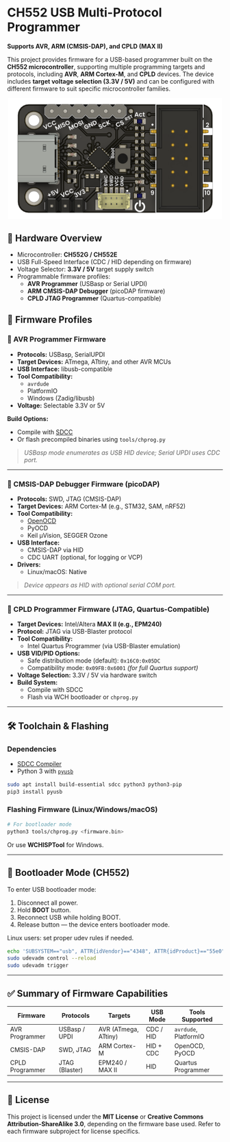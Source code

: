 
# CH552 USB Multi-Protocol Programmer  
**Supports AVR, ARM (CMSIS-DAP), and CPLD (MAX II)**

This project provides firmware for a USB-based programmer built on the **CH552 microcontroller**, supporting multiple programming targets and protocols, including **AVR**, **ARM Cortex-M**, and **CPLD** devices. The device includes **target voltage selection (3.3V / 5V)** and can be configured with different firmware to suit specific microcontroller families.

<div align="center">
  <img src="hardware/resources/programmer.png?raw=false" width="500px">
    <br/>   
    </div>

## 🔌 Hardware Overview

- Microcontroller: **CH552G / CH552E**
- USB Full-Speed Interface (CDC / HID depending on firmware)
- Voltage Selector: **3.3V / 5V** target supply switch
- Programmable firmware profiles:
  - **AVR Programmer** (USBasp or Serial UPDI)
  - **ARM CMSIS-DAP Debugger** (picoDAP firmware)
  - **CPLD JTAG Programmer** (Quartus-compatible)


## 🔧 Firmware Profiles

### 🔹 AVR Programmer Firmware

- **Protocols:** USBasp, SerialUPDI
- **Target Devices:** ATmega, ATtiny, and other AVR MCUs
- **USB Interface:** libusb-compatible
- **Tool Compatibility:** 
  - `avrdude`
  - PlatformIO
  - Windows (Zadig/libusb)
- **Voltage:** Selectable 3.3V or 5V

**Build Options:**
- Compile with [SDCC](https://sdcc.sourceforge.net/)
- Or flash precompiled binaries using `tools/chprog.py`

> *USBasp mode enumerates as USB HID device; Serial UPDI uses CDC port.*

---

### 🔹 CMSIS-DAP Debugger Firmware (picoDAP)

- **Protocols:** SWD, JTAG (CMSIS-DAP)
- **Target Devices:** ARM Cortex-M (e.g., STM32, SAM, nRF52)
- **Tool Compatibility:**  
  - [OpenOCD](http://openocd.org/)
  - PyOCD
  - Keil µVision, SEGGER Ozone
- **USB Interface:**
  - CMSIS-DAP via HID
  - CDC UART (optional, for logging or VCP)
- **Drivers:**
  - Linux/macOS: Native

> *Device appears as HID with optional serial COM port.*

---

### 🔹 CPLD Programmer Firmware (JTAG, Quartus-Compatible)

- **Target Devices:** Intel/Altera **MAX II (e.g., EPM240)**
- **Protocol:** JTAG via USB-Blaster protocol
- **Tool Compatibility:**  
  - Intel Quartus Programmer (via USB-Blaster emulation)
- **USB VID/PID Options:**
  - Safe distribution mode (default): `0x16C0:0x05DC`
  - Compatibility mode: `0x09FB:0x6001` *(for full Quartus support)*
- **Voltage Selection:** 3.3V / 5V via hardware switch
- **Build System:**  
  - Compile with SDCC
  - Flash via WCH bootloader or `chprog.py`

---

## 🛠️ Toolchain & Flashing

### Dependencies

- [SDCC Compiler](https://sdcc.sourceforge.net/)
- Python 3 with [`pyusb`](https://github.com/pyusb/pyusb)

```bash
sudo apt install build-essential sdcc python3 python3-pip
pip3 install pyusb
```

### Flashing Firmware (Linux/Windows/macOS)

```bash
# For bootloader mode
python3 tools/chprog.py <firmware.bin>
```

Or use **WCHISPTool** for Windows.

---

## 📌 Bootloader Mode (CH552)

To enter USB bootloader mode:

1. Disconnect all power.
2. Hold **BOOT** button.
3. Reconnect USB while holding BOOT.
4. Release button — the device enters bootloader mode.

Linux users: set proper udev rules if needed.

```bash
echo 'SUBSYSTEM=="usb", ATTR{idVendor}=="4348", ATTR{idProduct}=="55e0", MODE="666"' | sudo tee /etc/udev/rules.d/99-ch55x.rules
sudo udevadm control --reload
sudo udevadm trigger
```

---

## ✅ Summary of Firmware Capabilities

| Firmware       | Protocols         | Targets            | USB Mode      | Tools Supported     |
|----------------|-------------------|---------------------|---------------|----------------------|
| AVR Programmer | USBasp / UPDI     | AVR (ATmega, ATtiny) | CDC / HID     | `avrdude`, PlatformIO |
| CMSIS-DAP      | SWD, JTAG         | ARM Cortex-M        | HID + CDC     | OpenOCD, PyOCD       |
| CPLD Programmer| JTAG (Blaster)    | EPM240 / MAX II     | HID           | Quartus Programmer   |

---

## 🪪 License

This project is licensed under the **MIT License** or **Creative Commons Attribution-ShareAlike 3.0**, depending on the firmware base used. Refer to each firmware subproject for license specifics.

